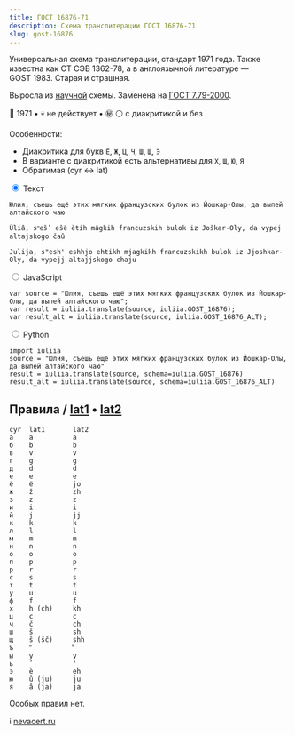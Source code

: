 ```yaml
---
title: ГОСТ 16876-71
description: Схема транслитерации ГОСТ 16876-71
slug: gost-16876
---
```


Универсальная схема транслитерации, стандарт 1971 года. Также известна как СТ СЭВ 1362-78, а в англоязычной литературе — GOST 1983. Старая и страшная.

Выросла из [научной](/scientific) схемы. Заменена на [ГОСТ 7.79-2000](/gost-779).

📅 1971 • 💀 не действует • ㊙️ ⚪ с диакритикой и без

Особенности:

-   Диакритика для букв `Ё`, `Ж`, `Ц`, `Ч`, `Ш`, `Щ`, `Э`
-   В варианте с диакритикой есть альтернативы для `Х`, `Щ`, `Ю`, `Я`
-   Обратимая (cyr ↔ lat)

<div class="tabs">
<input name="tabs" type="radio" id="text" checked="checked" class="input"/>
<label for="text" class="label"><span>Текст</span></label>
<div class="panel pre-group">

<pre data-ref="source" contenteditable="true" class="editable"><code>Юлия, съешь ещё этих мягких французских булок из Йошкар-Олы, да выпей алтайского чаю</code></pre>
<pre data-ref="target" data-schema="gost_16876"><code>Ûliâ, sʺešʹ eŝё ètih mâgkih francuzskih bulok iz Joškar-Oly, da vypej altajskogo čaû</code></pre>
<pre data-ref="target" data-schema="gost_16876_alt"><code>Julija, s"esh' eshhjo ehtikh mjagkikh francuzskikh bulok iz Jjoshkar-Oly, da vypejj altajjskogo chaju</code></pre>
</div>

<input name="tabs" type="radio" id="js" class="input"/>
<label for="js" class="label"><span>JavaScript</span></label>
<pre class="panel"><code>var source = "Юлия, съешь ещё этих мягких французских булок из Йошкар-Олы, да выпей алтайского чаю";
var result = iuliia.translate(source, iuliia.GOST_16876);
var result_alt = iuliia.translate(source, iuliia.GOST_16876_ALT);</code></pre>

<input name="tabs" type="radio" id="python" class="input"/>
<label for="python" class="label"><span>Python</span></label>
<pre class="panel"><code>import iuliia
source = "Юлия, съешь ещё этих мягких французских булок из Йошкар-Олы, да выпей алтайского чаю"
result = iuliia.translate(source, schema=iuliia.GOST_16876)
result_alt = iuliia.translate(source, schema=iuliia.GOST_16876_ALT)</code></pre>
</div>

## Правила / [lat1](https://github.com/nalgeon/iuliia/blob/master/gost_16876.json) • [lat2](https://github.com/nalgeon/iuliia/blob/master/gost_16876_alt.json)

```
cyr  lat1       lat2
а    a          a
б    b          b
в    v          v
г    g          g
д    d          d
е    e          e
ё    ё          jo
ж    ž          zh
з    z          z
и    i          i
й    j          jj
к    k          k
л    l          l
м    m          m
н    n          n
о    o          o
п    p          p
р    r          r
с    s          s
т    t          t
у    u          u
ф    f          f
х    h (ch)     kh
ц    c          c
ч    č          ch
ш    š          sh
щ    ŝ (šč)     shh
ъ    ʺ          "
ы    y          y
ь    ʹ          '
э    è          eh
ю    û (ju)     ju
я    â (ja)     ja
```

Особых правил нет.

ℹ️ [nevacert.ru](https://nevacert.ru/files/gost/gost_16876-1971.pdf)
